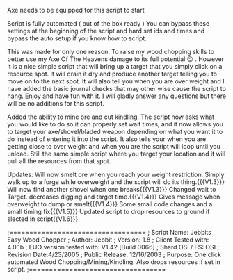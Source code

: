 Axe needs to be equipped for this script to start

Script is fully automated ( out of the box ready ) You can bypass these settings at the beginning of the script and hard set ids and times and bypass the auto setup if you know how to script.

This was made for only one reason. To raise my wood chopping skills to better use my Axe Of The Heavens damage to its full potential :wink: . However it is a nice simple script that will bring up a target that you simply click on a resource spot. It will drain it dry and produce another target telling you to move on to the next spot. It will also tell you when you are over weight and I have added the basic journal checks that may other wise cause the script to hang. Enjoy and have fun with it. I will gladly answer any questions but there will be no additions for this script.

Added the ability to mine ore and cut kindling. The script now asks what you would like to do so it can properly set wait times, and it now allows you to target your axe/shovel/bladed weapon depending on what you want it to do instead of entering it into the script. It also tells your when you are getting close to over weight and when you are the script will loop until you unload. Still the same simple script where you target your location and it will pull all the resources from that spot.

Updates:
Will now smelt ore when you reach your weight restriction. Simply walk up to a forge while overweight and the script will do its thing.{{{V1.3}}}
Will now find another shovel when one breaks{{{V1.3}}}
Changed wait to Target. decreases digging and target time.{{{V1.4}}}
Gives message when overweight to dump or smelt{{{V1.4}}}
Some small code changes and a small timing fix{{{V1.5}}}
Updated script to drop resources to ground if slected in script{{V1.6}}}

;==================================
; Script Name: Jebbits Easy Wood Chopper
; Author: Jebbit
; Version: 1.8
; Client Tested with: 4.0.1b
; EUO version tested with: V1.42 [Build 0066]
; Shard OSI / FS: OSI
; Revision Date:4/23/2005
; Public Release: 12/16/2003
; Purpose: One click automated Wood Chopping/Mining/Kindling. Also drops resources if set in script.
;==================================

